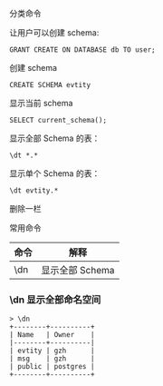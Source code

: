 分类命令


让用户可以创建 schema:

    GRANT CREATE ON DATABASE db TO user;

创建 schema

    CREATE SCHEMA evtity

显示当前 schema

    SELECT current_schema();

显示全部 Schema 的表：

    \dt *.*

显示单个 Schema 的表：

    \dt evtity.*

删除一栏



常用命令

| 命令 | 解释 |
|---------|------------|
| \dn     | 显示全部 Schema |


### \dn 显示全部命名空间


    > \dn
    +--------+----------+
    | Name   | Owner    |
    |--------+----------|
    | evtity | gzh      |
    | msg    | gzh      |
    | public | postgres |
    +--------+----------+




